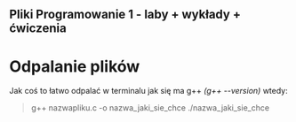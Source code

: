 ## Pliki Programowanie 1 - laby + wykłady + ćwiczenia

# Odpalanie plików

Jak coś to łatwo odpalać w terminalu jak się ma g++ _(g++ --version)_
wtedy:

> g++ nazwapliku.c -o nazwa_jaki_sie_chce
> ./nazwa_jaki_sie_chce
